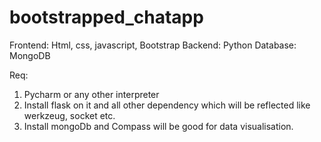 # bootstrapped_chatapp

Frontend: Html, css, javascript, Bootstrap 
Backend: Python
Database: MongoDB

Req: 
1. Pycharm or any other interpreter
2. Install flask on it and all other dependency which will be reflected like werkzeug, socket etc.
3. Install mongoDb and Compass will be good for data visualisation.
